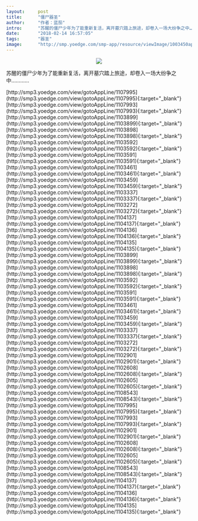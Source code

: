 ```yaml
---
layout:     post
title:      "僵尸器圣"
author:     "作者：蓝茄"
intro:      "苏醒的僵尸少年为了能重新复活，离开墓穴踏上旅途，却卷入一场大纷争之中…………"
date:       "2018-02-14 16:57:05"
tags:       "器圣"
image:      "http://smp.yoedge.com/smp-app/resource/viewImage/1003450appline.png"
---
```

<div style="text-align: center">
<p><img src="http://smp.yoedge.com/smp-app/resource/viewImage/1003450appline.png"/></p>
</div>
<p class="post-meta">
<span>苏醒的僵尸少年为了能重新复活，离开墓穴踏上旅途，却卷入一场大纷争之中…………</span>
</p>
[http://smp3.yoedge.com/view/gotoAppLine/1107995](http://smp3.yoedge.com/view/gotoAppLine/1107995){:target="_blank"}
[http://smp3.yoedge.com/view/gotoAppLine/1107993](http://smp3.yoedge.com/view/gotoAppLine/1107993){:target="_blank"}
[http://smp3.yoedge.com/view/gotoAppLine/1103899](http://smp3.yoedge.com/view/gotoAppLine/1103899){:target="_blank"}
[http://smp3.yoedge.com/view/gotoAppLine/1103898](http://smp3.yoedge.com/view/gotoAppLine/1103898){:target="_blank"}
[http://smp3.yoedge.com/view/gotoAppLine/1103592](http://smp3.yoedge.com/view/gotoAppLine/1103592){:target="_blank"}
[http://smp3.yoedge.com/view/gotoAppLine/1103591](http://smp3.yoedge.com/view/gotoAppLine/1103591){:target="_blank"}
[http://smp3.yoedge.com/view/gotoAppLine/1103461](http://smp3.yoedge.com/view/gotoAppLine/1103461){:target="_blank"}
[http://smp3.yoedge.com/view/gotoAppLine/1103459](http://smp3.yoedge.com/view/gotoAppLine/1103459){:target="_blank"}
[http://smp3.yoedge.com/view/gotoAppLine/1103337](http://smp3.yoedge.com/view/gotoAppLine/1103337){:target="_blank"}
[http://smp3.yoedge.com/view/gotoAppLine/1103272](http://smp3.yoedge.com/view/gotoAppLine/1103272){:target="_blank"}
[http://smp3.yoedge.com/view/gotoAppLine/1104137](http://smp3.yoedge.com/view/gotoAppLine/1104137){:target="_blank"}
[http://smp3.yoedge.com/view/gotoAppLine/1104136](http://smp3.yoedge.com/view/gotoAppLine/1104136){:target="_blank"}
[http://smp3.yoedge.com/view/gotoAppLine/1104135](http://smp3.yoedge.com/view/gotoAppLine/1104135){:target="_blank"}
[http://smp3.yoedge.com/view/gotoAppLine/1103899](http://smp3.yoedge.com/view/gotoAppLine/1103899){:target="_blank"}
[http://smp3.yoedge.com/view/gotoAppLine/1103898](http://smp3.yoedge.com/view/gotoAppLine/1103898){:target="_blank"}
[http://smp3.yoedge.com/view/gotoAppLine/1103592](http://smp3.yoedge.com/view/gotoAppLine/1103592){:target="_blank"}
[http://smp3.yoedge.com/view/gotoAppLine/1103591](http://smp3.yoedge.com/view/gotoAppLine/1103591){:target="_blank"}
[http://smp3.yoedge.com/view/gotoAppLine/1103461](http://smp3.yoedge.com/view/gotoAppLine/1103461){:target="_blank"}
[http://smp3.yoedge.com/view/gotoAppLine/1103459](http://smp3.yoedge.com/view/gotoAppLine/1103459){:target="_blank"}
[http://smp3.yoedge.com/view/gotoAppLine/1103337](http://smp3.yoedge.com/view/gotoAppLine/1103337){:target="_blank"}
[http://smp3.yoedge.com/view/gotoAppLine/1103272](http://smp3.yoedge.com/view/gotoAppLine/1103272){:target="_blank"}
[http://smp3.yoedge.com/view/gotoAppLine/1102901](http://smp3.yoedge.com/view/gotoAppLine/1102901){:target="_blank"}
[http://smp3.yoedge.com/view/gotoAppLine/1102608](http://smp3.yoedge.com/view/gotoAppLine/1102608){:target="_blank"}
[http://smp3.yoedge.com/view/gotoAppLine/1102605](http://smp3.yoedge.com/view/gotoAppLine/1102605){:target="_blank"}
[http://smp3.yoedge.com/view/gotoAppLine/1108543](http://smp3.yoedge.com/view/gotoAppLine/1108543){:target="_blank"}
[http://smp3.yoedge.com/view/gotoAppLine/1107995](http://smp3.yoedge.com/view/gotoAppLine/1107995){:target="_blank"}
[http://smp3.yoedge.com/view/gotoAppLine/1107993](http://smp3.yoedge.com/view/gotoAppLine/1107993){:target="_blank"}
[http://smp3.yoedge.com/view/gotoAppLine/1102901](http://smp3.yoedge.com/view/gotoAppLine/1102901){:target="_blank"}
[http://smp3.yoedge.com/view/gotoAppLine/1102608](http://smp3.yoedge.com/view/gotoAppLine/1102608){:target="_blank"}
[http://smp3.yoedge.com/view/gotoAppLine/1102605](http://smp3.yoedge.com/view/gotoAppLine/1102605){:target="_blank"}
[http://smp3.yoedge.com/view/gotoAppLine/1108543](http://smp3.yoedge.com/view/gotoAppLine/1108543){:target="_blank"}
[http://smp3.yoedge.com/view/gotoAppLine/1104137](http://smp3.yoedge.com/view/gotoAppLine/1104137){:target="_blank"}
[http://smp3.yoedge.com/view/gotoAppLine/1104136](http://smp3.yoedge.com/view/gotoAppLine/1104136){:target="_blank"}
[http://smp3.yoedge.com/view/gotoAppLine/1104135](http://smp3.yoedge.com/view/gotoAppLine/1104135){:target="_blank"}


